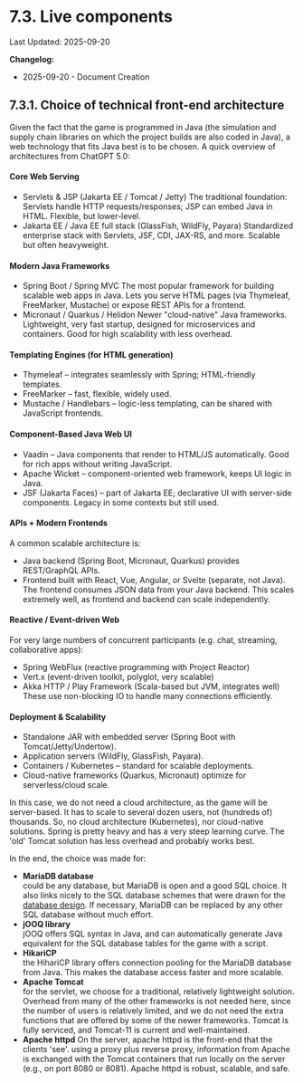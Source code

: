 # 7.3. Live components

Last Updated: 2025-09-20

__Changelog:__
 - 2025-09-20 - Document Creation


## 7.3.1. Choice of technical front-end architecture

Given the fact that the game is programmed in Java (the simulation and supply chain libraries on which the project builds are also coded in Java), a web technology that fits Java best is to be chosen. A quick overview of architectures from ChatGPT 5.0:

#### Core Web Serving
- Servlets & JSP (Jakarta EE / Tomcat / Jetty)
  The traditional foundation: Servlets handle HTTP requests/responses; JSP can embed Java in HTML. Flexible, but lower-level.
- Jakarta EE / Java EE full stack (GlassFish, WildFly, Payara)
  Standardized enterprise stack with Servlets, JSF, CDI, JAX-RS, and more. Scalable but often heavyweight.

#### Modern Java Frameworks
- Spring Boot / Spring MVC
  The most popular framework for building scalable web apps in Java. Lets you serve HTML pages (via Thymeleaf, FreeMarker, Mustache) or expose REST APIs for a frontend.
- Micronaut / Quarkus / Helidon
  Newer "cloud-native" Java frameworks. Lightweight, very fast startup, designed for microservices and containers. Good for high scalability with less overhead.

#### Templating Engines (for HTML generation)
- Thymeleaf – integrates seamlessly with Spring; HTML-friendly templates.
- FreeMarker – fast, flexible, widely used.
- Mustache / Handlebars – logic-less templating, can be shared with JavaScript frontends.

#### Component-Based Java Web UI
- Vaadin – Java components that render to HTML/JS automatically. Good for rich apps without writing JavaScript.
- Apache Wicket – component-oriented web framework, keeps UI logic in Java.
- JSF (Jakarta Faces) – part of Jakarta EE; declarative UI with server-side components. Legacy in some contexts but still used.

#### APIs + Modern Frontends
A common scalable architecture is:
- Java backend (Spring Boot, Micronaut, Quarkus) provides REST/GraphQL APIs.
- Frontend built with React, Vue, Angular, or Svelte (separate, not Java).
  The frontend consumes JSON data from your Java backend.
  This scales extremely well, as frontend and backend can scale independently.

#### Reactive / Event-driven Web
For very large numbers of concurrent participants (e.g. chat, streaming, collaborative apps):
- Spring WebFlux (reactive programming with Project Reactor)
- Vert.x (event-driven toolkit, polyglot, very scalable)
- Akka HTTP / Play Framework (Scala-based but JVM, integrates well)
These use non-blocking IO to handle many connections efficiently.

#### Deployment & Scalability
- Standalone JAR with embedded server (Spring Boot with Tomcat/Jetty/Undertow).
- Application servers (WildFly, GlassFish, Payara).
- Containers / Kubernetes – standard for scalable deployments.
- Cloud-native frameworks (Quarkus, Micronaut) optimize for serverless/cloud scale.

In this case, we do not need a cloud architecture, as the game will be server-based. It has to scale to several dozen users, not (hundreds of) thousands. So, no cloud architecture (Kubernetes), nor cloud-native solutions. Spring is pretty heavy and has a very steep learning curve. The 'old' Tomcat solution has less overhead and probably works best.

In the end, the choice was made for:
- **MariaDB database**<br>
  could be any database, but MariaDB is open and a good SQL choice. It also links nicely to the SQL database schemes that were drawn for the [database design](../4-architecture/database-design.md). If necessary, MariaDB can be replaced by any other SQL database without much effort.
- **jOOQ library**<br>
  jOOQ offers SQL syntax in Java, and can automatically generate Java equivalent for the SQL database tables for the game with a script.
- **HikariCP**<br>
  the HihariCP library offers connection pooling for the MariaDB database from Java. This makes the database access faster and more scalable.
- **Apache Tomcat**<br>
  for the servlet, we choose for a traditional, relatively lightweight solution. Overhead from many of the other frameworks is not needed here, since the number of users is relatively limited, and we do not need the extra functions that are offered by some of the newer frameworks. Tomcat is fully serviced, and Tomcat-11 is current and well-maintained.
- **Apache httpd**
  On the server, apache httpd is the front-end that the clients 'see'. using a proxy plus reverse proxy, information from Apache is exchanged with the Tomcat containers that run locally on the server (e.g., on port 8080 or 8081). Apache httpd is robust, scalable, and safe.



